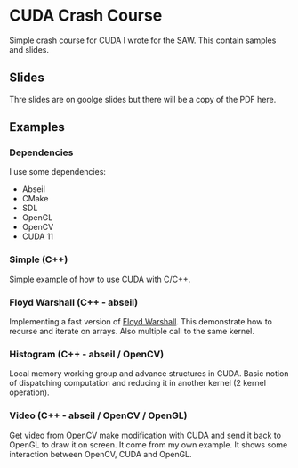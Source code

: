 # CUDA Crash Course

Simple crash course for CUDA I wrote for the SAW. This contain samples and slides.

## Slides

Thre slides are on goolge slides but there will be a copy of the PDF here.

## Examples

### Dependencies

I use some dependencies:
- Abseil
- CMake
- SDL
- OpenGL
- OpenCV
- CUDA 11

### Simple (C++)

Simple example of how to use CUDA with C/C++.

### Floyd Warshall (C++ - abseil)

Implementing a fast version of [Floyd Warshall](http://en.wikipedia.org/wiki/Floyd%E2%80%93Warshall_algorithm). This demonstrate how to recurse and iterate on arrays. Also multiple call to the same kernel.

### Histogram (C++ - abseil / OpenCV)

Local memory working group and advance structures in CUDA. Basic notion of dispatching computation and reducing it in another kernel (2 kernel operation).

### Video (C++ - abseil / OpenCV / OpenGL)

Get video from OpenCV make modification with CUDA and send it back to OpenGL to draw it on screen. It come from my own example. It shows some interaction between OpenCV, CUDA and OpenGL.

